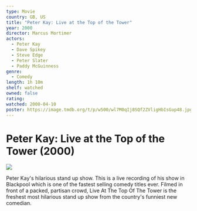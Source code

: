 ```yaml
---
type: Movie
country: GB, US
title: "Peter Kay: Live at the Top of the Tower"
year: 2000
director: Marcus Mortimer
actors:
  - Peter Kay
  - Dave Spikey
  - Steve Edge
  - Peter Slater
  - Paddy McGuinness
genre:
  - Comedy
length: 1h 10m
shelf: watched
owned: false
rating:
watched: 2000-04-10
poster: https://image.tmdb.org/t/p/w500/wl7M0qIj8SQf2ZVligHbIsGup48.jpg
---
```


# Peter Kay: Live at the Top of the Tower (2000)

![](https://image.tmdb.org/t/p/w500/wl7M0qIj8SQf2ZVligHbIsGup48.jpg)

Peter Kay's hilarious stand up show. This is a live recording of his show in Blackpool which is one of the fastest selling comedy titles ever. Filmed in front of a packed, partisan crowd, Live At The Top Of The Tower is the freshest most hilarious stand up show from the country's funniest new comedian.